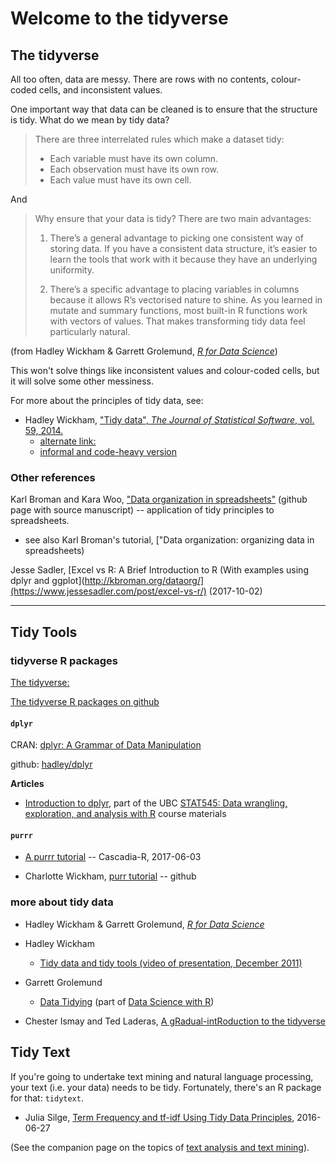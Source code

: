 # Welcome to the tidyverse

## The tidyverse

All too often, data are messy. There are rows with no contents, colour-coded cells, and inconsistent values.

One important way that data can be cleaned is to ensure that the structure is tidy. What do we mean by tidy data?

> There are three interrelated rules which make a dataset tidy:
> * Each variable must have its own column.
> * Each observation must have its own row.
> * Each value must have its own cell.

And 

> Why ensure that your data is tidy? There are two main advantages:
> 
> 1. There’s a general advantage to picking one consistent way of storing data. If you have a consistent data structure, it’s easier to learn the tools that work with it because they have an underlying uniformity.
>
> 2. There’s a specific advantage to placing variables in columns because it allows R’s vectorised nature to shine. As you learned in mutate and summary functions, most built-in R functions work with vectors of values. That makes transforming tidy data feel particularly natural.

(from Hadley Wickham & Garrett Grolemund, [_R for Data Science_](http://r4ds.had.co.nz/))

This won't solve things like inconsistent values and colour-coded cells, but it will solve some other messiness.

For more about the principles of tidy data, see:

* Hadley Wickham, ["Tidy data", _The Journal of Statistical Software_, vol. 59, 2014.](https://www.jstatsoft.org/article/view/v059i10)
  + [alternate link:](http://vita.had.co.nz/papers/tidy-data.html)
  + [informal and code-heavy version](https://cran.r-project.org/web/packages/tidyr/vignettes/tidy-data.html)
 

### Other references

Karl Broman and Kara Woo, ["Data organization in spreadsheets"](https://github.com/kbroman/Paper_DataOrg) (github page with source manuscript) -- application of tidy principles to spreadsheets.

* see also Karl Broman's tutorial, ["Data organization: organizing data in spreadsheets)


Jesse Sadler, [Excel vs R: A Brief Introduction to R  (With examples using dplyr and ggplot](http://kbroman.org/dataorg/](https://www.jessesadler.com/post/excel-vs-r/) (2017-10-02)

---

## Tidy Tools

### tidyverse R packages

[The tidyverse: ](http://tidyverse.org/)

[The tidyverse R packages on github](https://github.com/hadley/tidyverse)

#### `dplyr`

CRAN: [dplyr: A Grammar of Data Manipulation](https://CRAN.R-project.org/package=dplyr)

github: [hadley/dplyr](https://github.com/hadley/dplyr)

**Articles**

* [Introduction to dplyr](http://stat545.com/block009_dplyr-intro.html), part of the UBC [STAT545: Data wrangling, exploration, and analysis with R](http://stat545.com/index.html) course materials


#### `purrr`

* [A purrr tutorial](https://github.com/Cascadia-R/purrr-tutorial) -- Cascadia-R, 2017-06-03

* Charlotte Wickham, [purr tutorial](https://github.com/cwickham/purrr-tutorial) -- github

### more about tidy data

* Hadley Wickham & Garrett Grolemund, [_R for Data Science_](http://r4ds.had.co.nz/)

* Hadley Wickham
  + [Tidy data and tidy tools (video of presentation, December 2011)](https://vimeo.com/33727555)

* Garrett Grolemund
  + [Data Tidying](http://garrettgman.github.io/tidying/) (part of [Data Science with R](http://garrettgman.github.io/))
  
* Chester Ismay and Ted Laderas, [A gRadual-intRoduction to the tidyverse](https://github.com/Cascadia-R/gRadual-intRoduction-tidyverse?utm_content=buffer98896&utm_medium=social&utm_source=twitter.com&utm_campaign=buffer)  
  


## Tidy Text

If  you're going to undertake text mining and natural language processing, your text (i.e. your data) needs to be tidy.  Fortunately, there's an R package for that: `tidytext`.

* Julia Silge, [Term Frequency and tf-idf Using Tidy Data Principles](http://juliasilge.com/blog/Term-Frequency-tf-idf/), 2016-06-27

(See the companion page on the topics of [text analysis and text mining](https://github.com/MonkmanMH/DataScienceResources/blob/master/TextAnalysis.md)).
